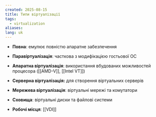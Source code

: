 ```yaml
---
created: 2025-08-15
title: Типи віртуалізації
tags:
  - virtualization
aliases: 
lang: uk
---
```


- **Повна**: емулює повністю апаратне забезпечення
- **Паравіртуалізація**: часткова з модифікацією гостьової ОС
- **Апаратна віртуалізація**: використання вбудованих можливостей процесора ([[AMD-V]], [[Intel VT]])

- **Серверна віртуалізація:** для створення віртуальних серверів
- **Мережева віртуалізація**: віртуальні мережі та комутатори
- **Сховища**: віртуальні диски та файлові системи
- **Робочі місця**: [[VDI]]

